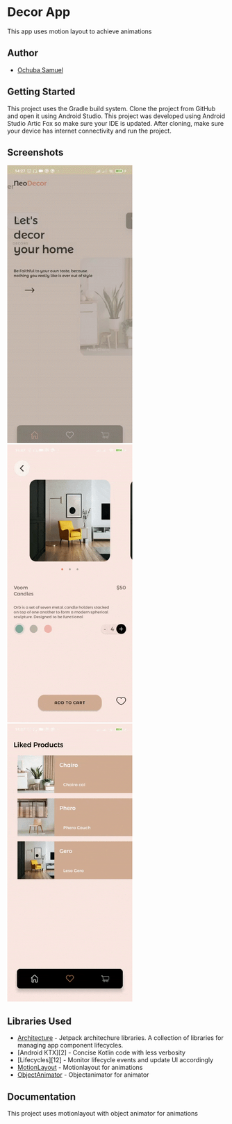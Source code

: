 # Decor App 

This app uses motion layout to achieve animations 

## Author

- [Ochuba Samuel](https://www.github.com/kolanse)

Getting Started
---------------
This project uses the Gradle build system.  Clone the project from GitHub and open it using Android Studio. 
This project was developed using Android Studio Artic Fox so make sure your IDE is updated. 
After cloning, make sure your device has internet connectivity and run the project.

Screenshots
-----------

![App Screenshots](screenshots/screenshot_one.gif "ScreenShot")
![App Screenshots](screenshots/screenshot_two.gif "ScreenShot")
![App Screenshots](screenshots/screenshot_three.gif "ScreenShot")


Libraries Used
--------------
* [Architecture][10] - Jetpack architechure libraries. A collection of libraries 
 for managing app component lifecycles.
* [Android KTX][2] - Concise Kotlin code with less verbosity
* [Lifecycles][12] - Monitor lifecycle events and update UI accordingly
* [MotionLayout][93] - Motionlayout for animations
* [ObjectAnimator][92] - Objectanimator for animator


[0]: https://developer.android.com/jetpack/components
[4]: https://developer.android.com/training/testing/
[10]: https://developer.android.com/jetpack/arch/
[92]: https://developer.android.com/reference/android/animation/ObjectAnimator
[93]: https://developer.android.com/training/constraint-layout/motionlayout

## Documentation
This project uses motionlayout with object animator for animations
